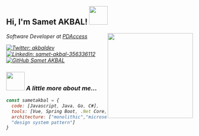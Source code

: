 <h2> Hi, I'm Samet AKBAL! <img src="https://media.giphy.com/media/mGcNjsfWAjY5AEZNw6/giphy.gif" width="50"></h2>
<img align='right' src="https://media.giphy.com/media/VTtANKl0beDFQRLDTh/giphy.gif" width="230">
<p><em>Software Developer at <a href="https://www.pdaccess.com/">PDAccess</a></br>

[![Twitter: akbaldev](https://img.shields.io/twitter/follow/akbaldev?style=social)](https://twitter.com/akbaldev)
[![Linkedin: samet-akbal-356336112](https://img.shields.io/badge/samet-akbal-356336112?style=flat-square&logo=Linkedin&logoColor=white&link=https://www.linkedin.com/in/samet-akbal-356336112/)](https://www.linkedin.com/in/samet-akbal-356336112/)
[![GitHub Samet AKBAL](https://img.shields.io/github/followers/sametakbal?label=follow&style=social)](https://github.com/sametakbal)


### <img src="https://media.giphy.com/media/lJNoBCvQYp7nq/giphy.gif" width="50"> A little more about me...  

```javascript
const sametakbal = {
  code: [Javascript, Java, Go, C#],
  tools: [Vue, Spring Boot, .Net Core, Postgresql, Docker],
  architecture: ["monolithic","microservices", "event-driven", 
  "design system pattern"]
}
```
